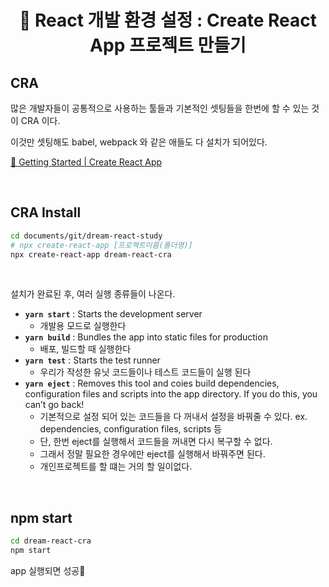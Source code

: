 # <div align="center">📌 React 개발 환경 설정 : Create React App 프로젝트 만들기</div>

## CRA

많은 개발자들이 공통적으로 사용하는 툴들과 기본적인 셋팅들을 한번에 할 수 있는 것이 CRA 이다.

이것만 셋팅해도 babel, webpack 와 같은 애들도 다 설치가 되어있다.

[🔗 Getting Started | Create React App](https://create-react-app.dev/docs/getting-started/)

<br>

## CRA Install

```bash
cd documents/git/dream-react-study
# npx create-react-app [프로젝트이름(폴더명)]
npx create-react-app dream-react-cra
```

<br>

설치가 완료된 후, 여러 실행 종류들이 나온다.

- **`yarn start`** : Starts the development server
  - 개발용 모드로 실행한다
- **`yarn build`** : Bundles the app into static files for production
  - 배포, 빌드할 때 실행한다
- **`yarn test`** : Starts the test runner
  - 우리가 작성한 유닛 코드들이나 테스트 코드들이 실행 된다
- **`yarn eject`** : Removes this tool and coies build dependencies, configuration files and scripts into the app directory. If you do this, you can’t go back!
  - 기본적으로 설정 되어 있는 코드들을 다 꺼내서 설정을 바꿔줄 수 있다. ex. dependencies, configuration files, scripts 등
  - 단, 한번 eject를 실행해서 코드들을 꺼내면 다시 복구할 수 없다.
  - 그래서 정말 필요한 경우에만 eject를 실행해서 바꿔주면 된다.
  - 개인프로젝트를 할 떄는 거의 할 일이없다.

<br>

## npm start

```bash
cd dream-react-cra
npm start
```

app 실행되면 성공🥳
